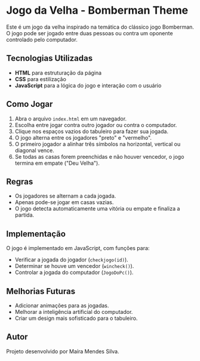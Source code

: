 # Jogo da Velha - Bomberman Theme

Este é um jogo da velha inspirado na temática do clássico jogo Bomberman. O jogo pode ser jogado entre duas pessoas ou contra um oponente controlado pelo computador.

## Tecnologias Utilizadas
- **HTML** para estruturação da página
- **CSS** para estilização
- **JavaScript** para a lógica do jogo e interação com o usuário

## Como Jogar
1. Abra o arquivo `index.html` em um navegador.
2. Escolha entre jogar contra outro jogador ou contra o computador.
3. Clique nos espaços vazios do tabuleiro para fazer sua jogada.
4. O jogo alterna entre os jogadores "preto" e "vermelho".
5. O primeiro jogador a alinhar três símbolos na horizontal, vertical ou diagonal vence.
6. Se todas as casas forem preenchidas e não houver vencedor, o jogo termina em empate ("Deu Velha").

## Regras
- Os jogadores se alternam a cada jogada.
- Apenas pode-se jogar em casas vazias.
- O jogo detecta automaticamente uma vitória ou empate e finaliza a partida.

## Implementação
O jogo é implementado em JavaScript, com funções para:
- Verificar a jogada do jogador (`checkjogo(id)`).
- Determinar se houve um vencedor (`wincheck()`).
- Controlar a jogada do computador (`JogoDoPc()`).

## Melhorias Futuras
- Adicionar animações para as jogadas.
- Melhorar a inteligência artificial do computador.
- Criar um design mais sofisticado para o tabuleiro.

## Autor
Projeto desenvolvido por Maíra Mendes Silva.

